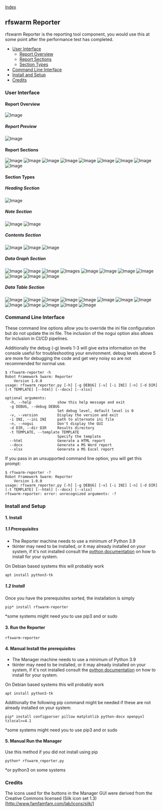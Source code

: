 [Index](README.md)

## rfswarm Reporter

rfswarm Reporter is the reporting tool component, you would use this at some point after the performance test has completed.

- [User Interface](#User-Interface)
	- [Report Overview](#Report-Overview)
	- [Report Sections](#Report-Sections)
	- [Section Types](#Section-Types)
- [Command Line Interface](#Command-Line-Interface)
- [Install and Setup](#Install-and-Setup)
- [Credits](#Credits)

### User Interface

#### Report Overview
![Image](Images/MacOS_Reporter_v1.0.0_Report_Settings.png)
##### Report Preview
![Image](Images/MacOS_Reporter_v1.0.0_Report_Preview.png)

#### Report Sections
![Image](Images/MacOS_Reporter_v1.0.0_NewSection.png)
![Image](Images/MacOS_Reporter_v1.0.0_NewSubSection.png)
![Image](Images/MacOS_Reporter_v1.0.0_SectionExpand.png)
![Image](Images/MacOS_Reporter_v1.0.0_SectionSelect.png)
![Image](Images/MacOS_Reporter_v1.0.0_SectionTypes.png)
![Image](Images/MacOS_Reporter_v1.0.0_SubSectionMoveDown.png)
![Image](Images/MacOS_Reporter_v1.0.0_SubSectionMoveUp.png)
![Image](Images/MacOS_Reporter_v1.0.0_SubSectionSelect1.png)
![Image](Images/MacOS_Reporter_v1.0.0_SubSectionSelect3.png)

#### Section Types

##### Heading Section
![Image](Images/MacOS_Reporter_v1.0.0_Heading_Settings.png)

##### Note Section
![Image](Images/MacOS_Reporter_v1.0.0_Template_Preview.png)
![Image](Images/MacOS_Reporter_v1.0.0_Template_Settings.png)

##### Contents Section
![Image](Images/MacOS_Reporter_v1.0.0_Contents_Settings.png)
![Image](Images/MacOS_Reporter_v1.0.0_Contents_Settings_Level.png)
![Image](Images/MacOS_Reporter_v1.0.0_Contents_Settings_Mode.png)

##### Data Graph Section
![Image](Images/MacOS_Reporter_v1.0.0_DataGraph_Metric.png)
![Image](Images/MacOS_Reporter_v1.0.0_DataGraph_Metric_Primary.png)
![Image](Images/MacOS_Reporter_v1.0.0_DataGraph_Metric_Secondary.png)
![Image](Images/MacOS_Reporter_v1.0.0_DataGraph_Metric_Type.png)s
![Image](Images/MacOS_Reporter_v1.0.0_DataGraph_Result.png)
![Image](Images/MacOS_Reporter_v1.0.0_DataGraph_Result_FilterResult.png)
![Image](Images/MacOS_Reporter_v1.0.0_DataGraph_Result_FilterType.png)
![Image](Images/MacOS_Reporter_v1.0.0_DataGraph_Result_Type.png)
![Image](Images/MacOS_Reporter_v1.0.0_DataGraph_SQL.png)
![Image](Images/MacOS_Reporter_v1.0.0_DataGraph_Settings.png)
![Image](Images/MacOS_Reporter_v1.0.0_DataGraph_Settings_Type.png)

##### Data Table Section
![Image](Images/MacOS_Reporter_v1.0.0_DataTable_Metric.png)
![Image](Images/MacOS_Reporter_v1.0.0_DataTable_Metric_Primary.png)
![Image](Images/MacOS_Reporter_v1.0.0_DataTable_Metric_Secondary.png)
![Image](Images/MacOS_Reporter_v1.0.0_DataTable_Metric_Type.png)
![Image](Images/MacOS_Reporter_v1.0.0_DataTable_Result.png)
![Image](Images/MacOS_Reporter_v1.0.0_DataTable_Result1.png)
![Image](Images/MacOS_Reporter_v1.0.0_DataTable_ResultSummary.png)
![Image](Images/MacOS_Reporter_v1.0.0_DataTable_ResultSummary_FilterType.png)
![Image](Images/MacOS_Reporter_v1.0.0_DataTable_Result_FilterResult.png)
![Image](Images/MacOS_Reporter_v1.0.0_DataTable_Result_FilterType.png)
![Image](Images/MacOS_Reporter_v1.0.0_DataTable_Result_Type.png)
![Image](Images/MacOS_Reporter_v1.0.0_DataTable_SQL.png)
![Image](Images/MacOS_Reporter_v1.0.0_DataTable_Settings.png)




### Command Line Interface

These command line options allow you to override the ini file configuration but do not update the ini file. The inclusion of the nogui option also allows for inclusion in CI/CD pipelines.

Additionally the debug (-g) levels 1-3 will give extra information on the console useful for troubleshooting your environment. debug levels above 5 are more for debugging the code and get very noisy so are not recommended for normal use.

```
$ rfswarm-reporter -h
Robot Framework Swarm: Reporter
	Version 1.0.0
usage: rfswarm_reporter.py [-h] [-g DEBUG] [-v] [-i INI] [-n] [-d DIR] [-t TEMPLATE] [--html] [--docx] [--xlsx]

optional arguments:
  -h, --help            show this help message and exit
  -g DEBUG, --debug DEBUG
                        Set debug level, default level is 0
  -v, --version         Display the version and exit
  -i INI, --ini INI     path to alternate ini file
  -n, --nogui           Don't display the GUI
  -d DIR, --dir DIR     Results directory
  -t TEMPLATE, --template TEMPLATE
                        Specify the template
  --html                Generate a HTML report
  --docx                Generate a MS Word report
  --xlsx                Generate a MS Excel report
```

If you pass in an unsupported command line option, you will get this prompt:
```
$ rfswarm-reporter -?
Robot Framework Swarm: Reporter
	Version 1.0.0
usage: rfswarm_reporter.py [-h] [-g DEBUG] [-v] [-i INI] [-n] [-d DIR] [-t TEMPLATE] [--html] [--docx] [--xlsx]
rfswarm-reporter: error: unrecognized arguments: -?
```

### Install and Setup

#### 1. Install
##### 1.1 Prerequisites
- The Reporter machine needs to use a minimum of Python 3.9
- tkinter may need to be installed, or it may already installed on your system, if it's not installed consult the [python documentation](https://tkdocs.com/tutorial/install.html) on how to install for your system.

On Debian based systems this will probably work
```
apt install python3-tk
```

##### 1.2 Install

Once you have the prerequisites sorted, the installation is simply
```
pip* install rfswarm-reporter
```

\*some systems might need you to use pip3 and or sudo


#### 3. Run the Reporter

```
rfswarm-reporter
```

#### 4. Manual Install the prerequisites

- The Manager machine needs to use a minimum of Python 3.9
- tkinter may need to be installed, or it may already installed on your system, if it's not installed consult the [python documentation](https://tkdocs.com/tutorial/install.html) on how to install for your system.

On Debian based systems this will probably work
```
apt install python3-tk
```

Additionally the following pip command might be needed if these are not already installed on your system:
```
pip* install configparser pillow matplotlib python-docx openpyxl tzlocal>=4.1
```

\*some systems might need you to use pip3 and or sudo

#### 5. Manual Run the Manager

Use this method if you did not install using pip

```
python* rfswarm_reporter.py
```
\*or python3 on some systems


### Credits

The icons used for the buttons in the Manager GUI were derived from the Creative Commons licensed (Silk icon set 1.3)[http://www.famfamfam.com/lab/icons/silk/]

